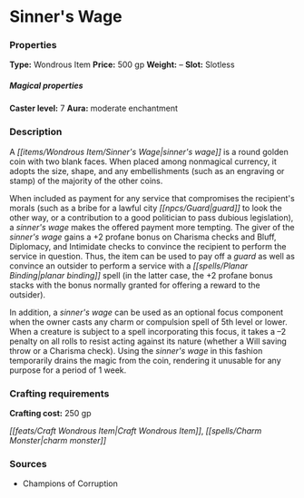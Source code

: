 ﻿---
Title: "Sinner's Wage"
Type: "Wondrous Item"
Price: "500 gp"
Weight: "–"
Slot: "Slotless"
Caster level: "7"
Aura: "moderate enchantment"
Description: |
  "A sinner's wage is a round golden coin with two blank faces. When placed among nonmagical currency, it adopts the size, shape, and any embellishments (such as an engraving or stamp) of the majority of the other coins.
  When included as payment for any service that compromises the recipient's morals (such as a bribe for a lawful city guard to look the other way, or a contribution to a good politician to pass dubious legislation), a _sinner's wage_ makes the offered payment more tempting. The giver of the _sinner's wage_ gains a +2 profane bonus on Charisma checks and Bluff, Diplomacy, and Intimidate checks to convince the recipient to perform the service in question. Thus, the item can be used to pay off a guard as well as convince an outsider to perform a service with a _planar binding_ spell (in the latter case, the +2 profane bonus stacks with the bonus normally granted for offering a reward to the outsider).
  In addition, a _sinner's wage_ can be used as an optional focus component when the owner casts any charm or compulsion spell of 5th level or lower. When a creature is subject to a spell incorporating this focus, it takes a –2 penalty on all rolls to resist acting against its nature (whether a Will saving throw or a Charisma check). Using the sinner's wage in this fashion temporarily drains the magic from the coin, rendering it unusable for any purpose for a period of 1 week."
Crafting cost: "250 gp"
Sources: "['Champions of Corruption']"
---

# Sinner's Wage

### Properties

**Type:** Wondrous Item **Price:** 500 gp **Weight:** – **Slot:** Slotless

##### Magical properties

**Caster level:** 7 **Aura:** moderate enchantment

### Description

A _[[items/Wondrous Item/Sinner's Wage|sinner's wage]]_ is a round golden coin with two blank faces. When placed among nonmagical currency, it adopts the size, shape, and any embellishments (such as an engraving or stamp) of the majority of the other coins.

When included as payment for any service that compromises the recipient's morals (such as a bribe for a lawful city _[[npcs/Guard|guard]]_ to look the other way, or a contribution to a good politician to pass dubious legislation), a _sinner's wage_ makes the offered payment more tempting. The giver of the _sinner's wage_ gains a +2 profane bonus on Charisma checks and Bluff, Diplomacy, and Intimidate checks to convince the recipient to perform the service in question. Thus, the item can be used to pay off a _guard_ as well as convince an outsider to perform a service with a _[[spells/Planar Binding|planar binding]]_ spell (in the latter case, the +2 profane bonus stacks with the bonus normally granted for offering a reward to the outsider).

In addition, a _sinner's wage_ can be used as an optional focus component when the owner casts any charm or compulsion spell of 5th level or lower. When a creature is subject to a spell incorporating this focus, it takes a –2 penalty on all rolls to resist acting against its nature (whether a Will saving throw or a Charisma check). Using the _sinner's wage_ in this fashion temporarily drains the magic from the coin, rendering it unusable for any purpose for a period of 1 week.

### Crafting requirements

**Crafting cost:** 250 gp

_[[feats/Craft Wondrous Item|Craft Wondrous Item]]_, _[[spells/Charm Monster|charm monster]]_

### Sources

* Champions of Corruption